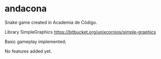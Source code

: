 # andacona

Snake game created in Academia de Código. 

Library SimpleGraphics https://bitbucket.org/unixcornios/simple-graphics

Basic gameplay implemented;

No features added yet.
